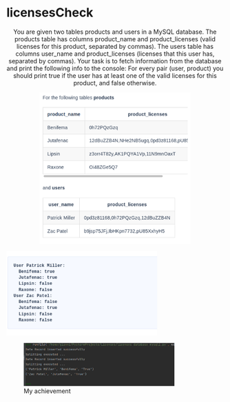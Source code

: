 # licensesCheck

<p align="center">
You are given two tables products and users in a MySQL database. The products table has columns product_name and product_licenses (valid licenses for this product, separated by commas). The users table has columns user_name and product_licenses (licenses that this user has, separated by commas).
Your task is to fetch information from the database and print the following info to the console: For every pair (user, product) you should print true if the user has at least one of the valid licenses for this product, and false otherwise. 
</p>

<p align="center">


  <img src="Figure_1.png" width="350" >
</p>

<p align="left">
  <img src="Figure_2.png" width="350" >
</p>


<figure>
  <img src="Figure_3.png" width="350"
 alt="output">
    <figcaption> My achievement </figcaption>

</figure>





